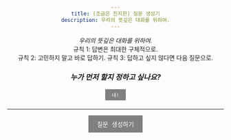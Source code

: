 ```yaml
---
title: (조금은 진지한) 질문 생성기
description: 우리의 뜻깊은 대화를 위하여.
---
```


*우리의 뜻깊은 대화를 위하여.*  
규칙 1: 답변은 최대한 구체적으로.  
규칙 2: 고민하지 말고 바로 답하기.
규칙 3: 답하고 싶지 않다면 다음 질문으로.

<div class="decision-section">
    <h3><em>누가 먼저 할지 정하고 싶나요?</em></h3>
    <button class="small-button" onclick="showDecision()">네!</button>
    <div id="decisionContainer" class="decision-container"></div>
</div>

---

<button onclick="showNextQuestion()">질문 생성하기</button>
<div id="questionContainer" class="question-container"></div>

<script>
    let questions = [
        "가장 좋아하는 음식이 뭔가요?",
        "10억이 생긴다면 삶에 어떤 변화가 생길까요? 돈 걱정 없이 살 수 있다면 하루를 어떻게 보내고 싶으세요?",
        "살면서 받았던 선물 중 무엇이 가장 기억에 남나요?",
        "올해 가장 인상 깊었던 순간을 알려주세요.",
        "이 세상에서 가장 착한 사람이 누구라 생각하세요?",
        "마지막으로 눈물이 났던 적은 언제인가요?",
        "건강한 상태로 삶의 마지막 날을 보낼 수 있다면, 무엇을 하고 싶으세요?",
        "초등학생 시절 행복했던 기억이 있나요?",
        "슬픔을 어떻게 다루시나요?",
        "사는 동네에서 가장 좋아하는 공간이 있나요?",
        "지금 당신을 행복하게 하는 것이 있나요?",
        "계속 시도해 보고 싶지만 미루고 있는 도전이 있나요?",
        "위험을 무릅쓰고 무언가 도전한 적 있나요?",
        "기억에 남는 실패담이 있나요?",
        "시간을 돌려 단 한가지 선택을 바꿀 수 있다면, 언제로 돌아가고 싶나요?",
        "타인의 친절함에 감동한 적 있나요? 있다면 어떤 기억이 떠오르나요?",
        "삶의 의미에 대해 고민한 적 있나요? 우리는 무엇을 위해 살까요?",
        "스스로가 미웠던 적이 있나요?"
    ];
    let decisions = [
        "가장 나이 많은 사람이 첫 번째.",
        "가장 어린 사람이 첫 번째.",
        "가장 최근 화장실 갔던 사람이 첫 번째.",
        "머리 가장 긴 사람이 첫 번째.",
        "머리 가장 짧은 사람이 첫 번째.",
        "신발 사이즈 가장 큰 사람이 첫 번째."
    ];
    let shuffledQuestions = [];
    let currentQuestionIndex = 0;

    function shuffle(array) {
        for (let i = array.length - 1; i > 0; i--) {
            const j = Math.floor(Math.random() * (i + 1));
            [array[i], array[j]] = [array[j], array[i]];
        }
        return array;
    }

    function prepareQuestions() {
        if (shuffledQuestions.length === 0) {
            shuffledQuestions = shuffle([...questions]);
            currentQuestionIndex = 0;
        }
    }

    function showNextQuestion() {
        prepareQuestions();

        if (currentQuestionIndex < shuffledQuestions.length) {
            const questionContainer = document.getElementById("questionContainer");
            questionContainer.innerHTML = "";
            const questionElement = document.createElement("div");
            questionElement.className = "question";
            questionElement.textContent = shuffledQuestions[currentQuestionIndex];
            questionContainer.appendChild(questionElement);

            // Apply animation class
            questionElement.classList.add("animated");
            
            // Remove animation class after animation ends to allow re-triggering
            questionElement.addEventListener('animationend', () => {
                questionElement.classList.remove('animated');
            });

            currentQuestionIndex++;
        } else {
            alert("All questions have been shown. Restarting the list.");
            shuffledQuestions = shuffle([...questions]);
            currentQuestionIndex = 0;
            showNextQuestion();
        }
    }

    function showDecision() {
        const decisionContainer = document.getElementById("decisionContainer");
        const decision = decisions[Math.floor(Math.random() * decisions.length)];
        decisionContainer.textContent = decision;

        // Apply animation class
        decisionContainer.classList.add("animated");

        // Remove animation class after animation ends to allow re-triggering
        decisionContainer.addEventListener('animationend', () => {
            decisionContainer.classList.remove('animated');
        });
    }
</script>

<style>
    body {
        padding: 20px;
        text-align: center;
    }
    .decision-section {
        margin-bottom: 20px;
    }
    .decision-section h3 {
        font-size: 1.2em;
    }
    .decision-container {
        margin-top: 10px;
        font-size: 1em;
        font-weight: bold;
        opacity: 0;
        transform: scale(0.5);
        animation: genieEffect 0.5s forwards;
    }
    .question-container {
        margin-top: 20px;
    }
    .question {
        font-size: 1.5em;
        font-weight: bold;
        opacity: 0;
        transform: scale(0.5);
        animation: genieEffect 0.5s forwards;
    }
    @keyframes genieEffect {
        0% {
            opacity: 0;
            transform: scale(0.5);
        }
        100% {
            opacity: 1;
            transform: scale(1);
        }
    }
    button {
        font-family: 'CLover', monospace;
        font-size: 1em;
        padding: 10px 20px;
        cursor: pointer;
        border: none;
        background-color: gray;
        color: white;
        transition: background-color 0.3s;
    }

    .small-button {
        font-size: 0.8em;
        padding: 5px 15px;
    }

    button:hover {
        background-color: #E91E63;
    }
</style>

